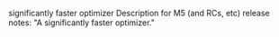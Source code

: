 significantly faster optimizer
Description for M5 (and RCs, etc) release notes: "A significantly faster optimizer."

